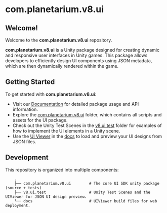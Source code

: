 # com.planetarium.v8.ui

## Welcome!
Welcome to the **com.planetarium.v8.ui** repository.

**com.planetarium.v8.ui** is a Unity package designed for creating dynamic and responsive user interfaces in Unity games. This package allows developers to efficiently design UI components using JSON metadata, which are then dynamically rendered within the game.

## Getting Started
To get started with **com.planetarium.v8.ui**:

- Visit our [Documentation](https://github.com/planetarium/com.planetarium.v8.ui) for detailed package usage and API information.
- Explore the [com.planetarium.v8.ui](https://github.com/planetarium/com.planetarium.v8.ui/tree/development/com.planetarium.v8.ui) folder, which contains all scripts and assets for the UI package.
- Check out the Unity Test Scenes in the [v8.ui.test](https://github.com/planetarium/com.planetarium.v8.ui/tree/development/v8.ui.test) folder for examples of how to implement the UI elements in a Unity scene.
- Use the [UI Viewer](https://fictional-dollop-evegrqy.pages.github.io/) in the [docs](https://github.com/planetarium/com.planetarium.v8.ui/tree/development/docs) to load and preview your UI designs from JSON files.

## Development
This repository is organized into multiple components:
```
    .
    ├── com.planetarium.v8.ui        # The core UI SDK unity package (source + tests)
    ├── v8.ui.test                   # Unity Test Scenes and the UIViewer for JSON UI design preview.
    └── docs                         # UIViewer build files for web deployment.
```